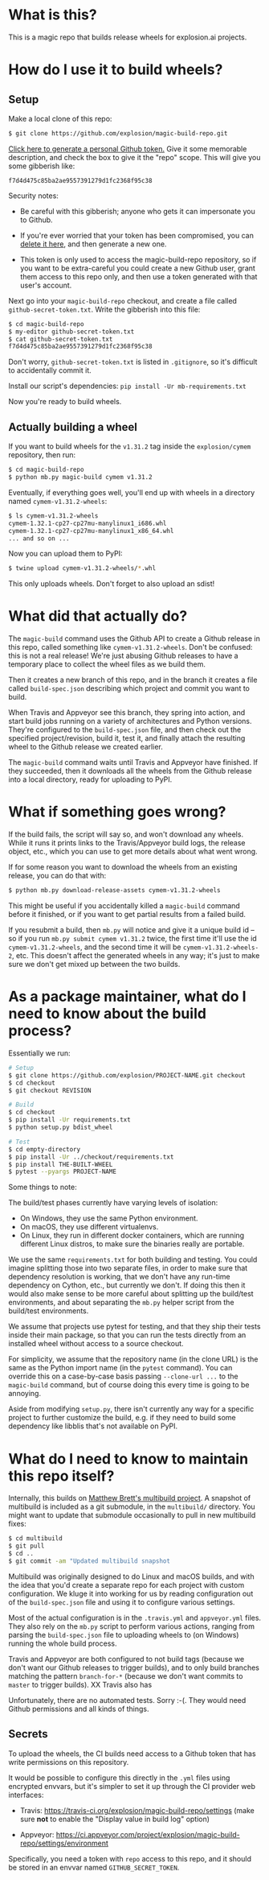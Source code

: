 # What is this?

This is a magic repo that builds release wheels for explosion.ai
projects.


# How do I use it to build wheels?

## Setup

Make a local clone of this repo:

```sh
$ git clone https://github.com/explosion/magic-build-repo.git
```

[Click here to generate a personal Github
token.](https://github.com/settings/tokens/new) Give it some memorable
description, and check the box to give it the "repo" scope. This will
give you some gibberish like:

```
f7d4d475c85ba2ae9557391279d1fc2368f95c38
```

Security notes:

* Be careful with this gibberish; anyone who gets it can impersonate you
  to Github.

* If you're ever worried that your token has been compromised, you can
  [delete it here](https://github.com/settings/tokens), and then
  generate a new one.

* This token is only used to access the magic-build-repo repository,
  so if you want to be extra-careful you could create a new Github
  user, grant them access to this repo only, and then use a token
  generated with that user's account.

Next go into your `magic-build-repo` checkout, and create a file
called `github-secret-token.txt`. Write the gibberish into this file:

```sh
$ cd magic-build-repo
$ my-editor github-secret-token.txt
$ cat github-secret-token.txt
f7d4d475c85ba2ae9557391279d1fc2368f95c38
```

Don't worry, `github-secret-token.txt` is listed in `.gitignore`, so
it's difficult to accidentally commit it.

Install our script's dependencies: `pip install -Ur mb-requirements.txt`

Now you're ready to build wheels.


## Actually building a wheel

If you want to build wheels for the `v1.31.2` tag inside the
`explosion/cymem` repository, then run:

```sh
$ cd magic-build-repo
$ python mb.py magic-build cymem v1.31.2
```

Eventually, if everything goes well, you'll end up with wheels in a
directory named `cymem-v1.31.2-wheels`:

```sh
$ ls cymem-v1.31.2-wheels
cymem-1.32.1-cp27-cp27mu-manylinux1_i686.whl
cymem-1.32.1-cp27-cp27mu-manylinux1_x86_64.whl
... and so on ...
```

Now you can upload them to PyPI:

```sh
$ twine upload cymem-v1.31.2-wheels/*.whl
```

This only uploads wheels. Don't forget to also upload an sdist!


# What did that actually do?

The `magic-build` command uses the Github API to create a Github
release in this repo, called something like `cymem-v1.31.2-wheels`.
Don't be confused: this is not a real release! We're just abusing
Github releases to have a temporary place to collect the wheel files
as we build them.

Then it creates a new branch of this repo, and in the branch it
creates a file called `build-spec.json` describing which project and
commit you want to build.

When Travis and Appveyor see this branch, they spring into action, and
start build jobs running on a variety of architectures and Python
versions. They're configured to the `build-spec.json` file, and then
check out the specified project/revision, build it, test it, and
finally attach the resulting wheel to the Github release we created
earlier.

The `magic-build` command waits until Travis and Appveyor have
finished. If they succeeded, then it downloads all the wheels from the
Github release into a local directory, ready for uploading to PyPI.


# What if something goes wrong?

If the build fails, the script will say so, and won't download any
wheels. While it runs it prints links to the Travis/Appveyor build
logs, the release object, etc., which you can use to get more details
about what went wrong.

If for some reason you want to download the wheels from an existing
release, you can do that with:

```sh
$ python mb.py download-release-assets cymem-v1.31.2-wheels
```

This might be useful if you accidentally killed a `magic-build`
command before it finished, or if you want to get partial results from
a failed build.

If you resubmit a build, then `mb.py` will notice and give it a unique
build id – so if you run `mb.py submit cymem v1.31.2` twice, the first
time it'll use the id `cymem-v1.31.2-wheels`, and the second time it
will be `cymem-v1.31.2-wheels-2`, etc. This doesn't affect the
generated wheels in any way; it's just to make sure we don't get mixed
up between the two builds.


# As a package maintainer, what do I need to know about the build process?

Essentially we run:

```sh
# Setup
$ git clone https://github.com/explosion/PROJECT-NAME.git checkout
$ cd checkout
$ git checkout REVISION

# Build
$ cd checkout
$ pip install -Ur requirements.txt
$ python setup.py bdist_wheel

# Test
$ cd empty-directory
$ pip install -Ur ../checkout/requirements.txt
$ pip install THE-BUILT-WHEEL
$ pytest --pyargs PROJECT-NAME
```

Some things to note:

The build/test phases currently have varying levels of isolation:

* On Windows, they use the same Python environment.
* On macOS, they use different virtualenvs.
* On Linux, they run in different docker containers, which are running
  different Linux distros, to make sure the binaries really are
  portable.

We use the same `requirements.txt` for both building and testing. You
could imagine splitting those into two separate files, in order to
make sure that dependency resolution is working, that we don't have
any run-time dependency on Cython, etc., but currently we don't. If
doing this then it would also make sense to be more careful about
splitting up the build/test environments, and about separating the
`mb.py` helper script from the build/test environments.

We assume that projects use pytest for testing, and that they ship
their tests inside their main package, so that you can run the tests
directly from an installed wheel without access to a source checkout.

For simplicity, we assume that the repository name (in the clone URL)
is the same as the Python import name (in the `pytest` command). You
can override this on a case-by-case basis passing `--clone-url ...` to
the `magic-build` command, but of course doing this every time is
going to be annoying.
  
Aside from modifying `setup.py`, there isn't currently any way for a
specific project to further customize the build, e.g. if they need to
build some dependency like libblis that's not available on PyPI.


# What do I need to know to maintain this repo itself?

Internally, this builds on [Matthew Brett's multibuild
project](https://github.com/matthew-brett/multibuild). A snapshot of
multibuild is included as a git submodule, in the `multibuild/`
directory. You might want to update that submodule occasionally to
pull in new multibuild fixes:

```sh
$ cd multibuild
$ git pull
$ cd ..
$ git commit -am "Updated multibuild snapshot
```

Multibuild was originally designed to do Linux and macOS builds, and
with the idea that you'd create a separate repo for each project with
custom configuration. We kluge it into working for us by reading
configuration out of the `build-spec.json` file and using it to
configure various settings.

Most of the actual configuration is in the `.travis.yml` and
`appveyor.yml` files. They also rely on the `mb.py` script to perform
various actions, ranging from parsing the `build-spec.json` file to
uploading wheels to (on Windows) running the whole build process.

Travis and Appveyor are both configured to not build tags (because we
don't want our Github releases to trigger builds), and to only build
branches matching the pattern `branch-for-*` (because we don't want
commits to `master` to trigger builds). XX Travis also has 

Unfortunately, there are no automated tests. Sorry :-(. They would
need Github permissions and all kinds of things.

## Secrets

To upload the wheels, the CI builds need access to a Github token that
has write permissions on this repository.

It would be possible to configure this directly in the `.yml` files
using encrypted envvars, but it's simpler to set it up through the CI
provider web interfaces:

* Travis: https://travis-ci.org/explosion/magic-build-repo/settings
  (make sure **not** to enable the "Display value in build log" option)

* Appveyor: https://ci.appveyor.com/project/explosion/magic-build-repo/settings/environment

Specifically, you need a token with `repo` access to this repo, and it
should be stored in an envvar named `GITHUB_SECRET_TOKEN`.
